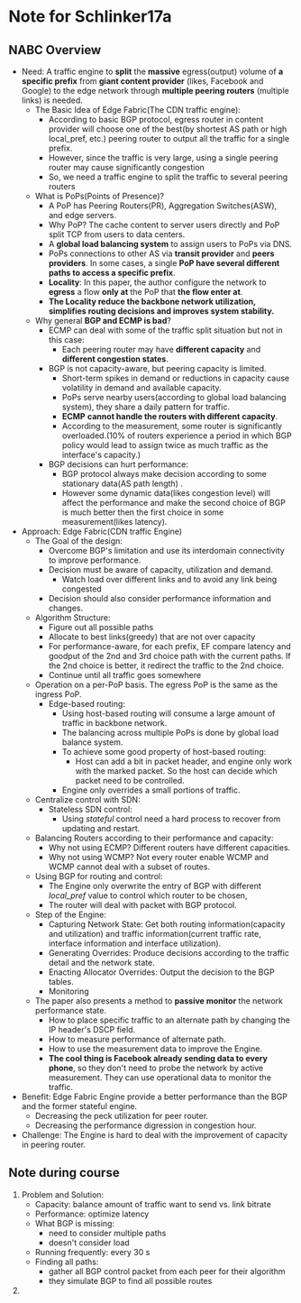 # Note for Schlinker17a

## NABC Overview

* Need: A traffic engine to **split** the **massive** egress(output) volume of **a specific prefix** from **giant content provider** (likes, Facebook and Google) to the edge network through **multiple peering routers** (multiple links) is needed.
  * The Basic Idea of Edge Fabric(The CDN traffic engine):
    * According to basic BGP protocol, egress router in content provider will choose one of the best(by shortest AS path or high local_pref, etc.)  peering router to output all the traffic for a single prefix.
    * However, since the traffic is very large, using a single peering router may cause significantly congestion
    * So, we need a traffic engine to split the traffic to several peering routers
  * What is PoPs(Points of Presence)?
    * A PoP has Peering Routers(PR), Aggregation Switches(ASW), and edge servers.
    * Why PoP? The cache content to server users directly and PoP split TCP from users to data centers.
    * A **global load balancing system** to assign users to PoPs via DNS.
    * PoPs connections to other AS via **transit provider** and **peers providers**. In some cases, a single **PoP have several different paths to access a specific prefix**.
    * **Locality**: In this paper, the author configure the network to **egress** a flow **only at** the PoP that **the flow enter at**.
    * **The Locality reduce the backbone network utilization, simplifies routing decisions and improves system stability.**
  * Why general **BGP and ECMP is bad**?
    * ECMP can deal with some of the traffic split situation but not in this case:
      * Each peering router may have **different capacity** and **different congestion states**.
    * BGP is not capacity-aware, but peering capacity is limited. 
      * Short-term spikes in demand or reductions in capacity cause volatility in demand and available capacity.
      * PoPs serve nearby users(according to global load balancing system), they share a daily pattern for traffic.
      * **ECMP** **cannot handle the routers with different capacity**.
      * According to the measurement, some router is significantly overloaded.(10% of routers experience a period in which BGP policy would lead to assign twice as much traffic as the interface's capacity.)
    * BGP decisions can hurt performance:
      * BGP protocol always make decision according to some stationary data(AS path length) .
      * However some dynamic data(likes congestion level) will affect the performance and make the second choice of BGP is much better then the first choice in some measurement(likes latency).
* Approach: Edge Fabric(CDN traffic Engine)
  * The Goal of the design:
    * Overcome BGP's limitation and use its interdomain connectivity to improve performance.
    * Decision must be aware of capacity, utilization and demand.
      * Watch load over different links and to avoid any link being congested
    * Decision should also consider performance information and changes.
  * Algorithm Structure:
    * Figure out all possible paths
    * Allocate to best links(greedy) that are not over capacity
    * For performance-aware, for each prefix, EF compare latency and goodput of the 2nd and 3rd choice path with the current paths. If the 2nd choice is better, it redirect the traffic to the 2nd choice.
    * Continue until all traffic goes somewhere
  * Operation on a per-PoP basis. The egress PoP is the same as the ingress PoP.
    * Edge-based routing:
      * Using host-based routing will consume a large amount of traffic in backbone network.
      * The balancing across multiple PoPs is done by global load balance system.
      * To achieve some good property of host-based routing:
        * Host can add a bit in packet header, and engine only work with the marked packet. So the host can decide which packet need to be controlled.
      * Engine only overrides a small portions of traffic.
  * Centralize control with SDN:
    * Stateless SDN control:
      * Using *stateful* control need a hard process to recover from updating and restart.
  * Balancing Routers according to their performance and capacity:
    * Why not using ECMP? Different routers have different capacities.
    * Why not using WCMP? Not every router enable WCMP and WCMP cannot deal with a subset of routes.
  * Using BGP for routing and control:
    * The Engine only overwrite the entry of BGP with different *local_pref* value to control which router to be chosen,
    * The router will deal with packet with BGP protocol.
  * Step of the Engine:
    * Capturing Network State: Get both routing information(capacity and utilization) and traffic information(current traffic rate, interface information and interface utilization).
    * Generating Overrides: Produce decisions according to the traffic detail and the network state.
    * Enacting Allocator Overrides: Output the decision to the BGP tables.
    * Monitoring
  * The paper also presents a method to **passive monitor** the network performance state.
    * How to place specific traffic to an alternate path by changing the IP header's DSCP field.
    * How to measure performance of alternate path.
    * How to use the measurement data to improve the Engine.
    * **The cool thing is Facebook already sending data to every phone**, so they don't need to probe the network by active measurement. They can use operational data to monitor the traffic.
* Benefit: Edge Fabric Engine provide a better performance than the BGP and the former stateful engine.
  * Decreasing the peck utilization for peer router.
  * Decreasing the performance digression in congestion hour.
* Challenge: The Engine is hard to deal with the improvement of capacity in peering router.



## Note during course

1. Problem and Solution:
   * Capacity: balance amount of traffic want to send vs. link bitrate
   * Performance: optimize latency
   * What BGP is missing:
     * need to consider multiple paths
     * doesn't consider load
   * Running frequently: every 30 s
   * Finding all paths:
     * gather all BGP control packet from each peer for their algorithm
     * they simulate BGP to find all possible routes
2. 

